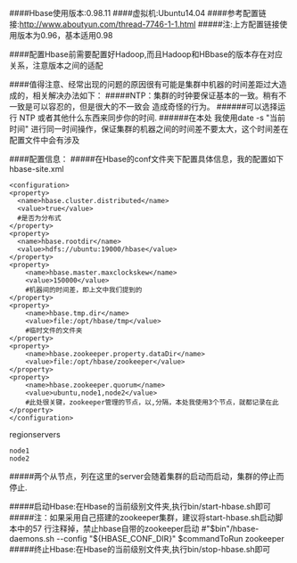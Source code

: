 ####Hbase使用版本:0.98.11
####虚拟机:Ubuntu14.04
####参考配置链接:http://www.aboutyun.com/thread-7746-1-1.html
#####注:上方配置链接使用版本为0.96，基本适用0.98

####配置Hbase前需要配置好Hadoop,而且Hadoop和HBbase的版本存在对应关系，注意版本之间的适配

####值得注意、经常出现的问题的原因很有可能是集群中机器的时间差距过大造成的，相关解决办法如下：
#####NTP：集群的时钟要保证基本的一致。稍有不一致是可以容忍的，但是很大的不一致会 造成奇怪的行为。 
######可以选择运行 NTP 或者其他什么东西来同步你的时间.
######在本处 我使用date -s "当前时间" 进行同一时间操作，保证集群的机器之间的时间差不要太大，这个时间差在配置文件中会有涉及

####配置信息：
#####在Hbase的conf文件夹下配置具体信息，我的配置如下
hbase-site.xml

    <configuration>
    <property>
      <name>hbase.cluster.distributed</name>
      <value>true</value>
      #是否为分布式
    </property>
    <property>
      <name>hbase.rootdir</name>
      <value>hdfs://ubuntu:19000/hbase</value>
    </property>
    <property>
        <name>hbase.master.maxclockskew</name>
        <value>150000</value>
        #机器间的时间差，即上文中我们提到的
    </property>
    <property>
        <name>hbase.tmp.dir</name>
        <value>file:/opt/hbase/tmp</value>
        #临时文件的文件夹
    </property>
    <property>
        <name>hbase.zookeeper.property.dataDir</name>
        <value>file:/opt/hbase/zookeeper</value>
    </property>
    <property>
        <name>hbase.zookeeper.quorum</name>
        <value>ubuntu,node1,node2</value>
        #此处很关键，zookeeper管理的节点，以,分隔，本处我使用3个节点，就都记录在此
    </property>
    </configuration>

regionservers

    node1
    node2
#####两个从节点，列在这里的server会随着集群的启动而启动，集群的停止而停止.

#####启动Hbase:在Hbase的当前级别文件夹,执行bin/start-hbase.sh即可
#####注：如果采用自己搭建的zookeeper集群，建议将start-hbase.sh启动脚本中的57 行注释掉，禁止hbase自带的zookeeper启动
    #"$bin"/hbase-daemons.sh --config "${HBASE_CONF_DIR}" $commandToRun zookeeper
#####终止Hbase:在Hbase的当前级别文件夹,执行bin/stop-hbase.sh即可


